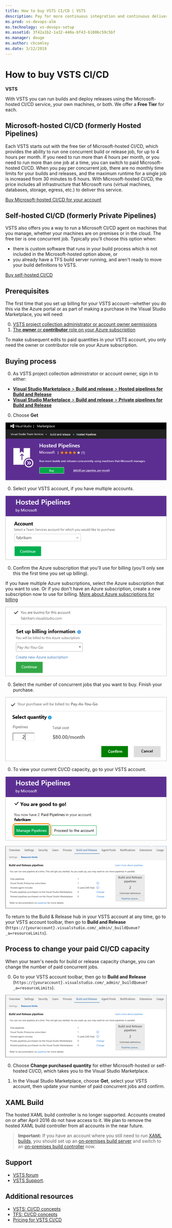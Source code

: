 ```yaml
---
title: How to buy VSTS CI/CD | VSTS
description: Pay for more continuous integration and continuous delivery (CI/CD) concurrency using VSTS (Visual Studio Online, VSO, VSTS)
ms.prod: vs-devops-alm
ms.technology: vs-devops-setup
ms.assetid: 3f42a1b2-1a32-440a-bf43-61006c59c5bf
ms.manager: douge
ms.author: chcomley
ms.date: 3/12/2018
---
```

[//]: # (monikerRange: 'vsts')

#  How to buy VSTS CI/CD

**VSTS**

With VSTS you can run builds and deploy releases using the Microsoft-hosted CI/CD service, your own machines, or both. 
We offer a **Free Tier** for each.

## Microsoft-hosted CI/CD (formerly Hosted Pipelines)
Each VSTS starts out with the free tier of Microsoft-hosted CI/CD, which provides the ability to run one concurrent build or release job, for 
up to 4 hours per month. If you need to run more than 4 hours per month, or you need to run more than one job at a time, you can switch to 
paid Microsoft-hosted CI/CD. When you pay per concurrent job, there are no monthly time limits for your builds and releases, and the maximum 
runtime for a single job is increased from 30 minutes to 6 hours. With Microsoft-hosted CI/CD, the price includes 
all infrastructure that Microsoft runs (virtual machines, databases, storage, egress, etc.) to deliver this service.

[Buy Microsoft-hosted CI/CD for your account](https://marketplace.visualstudio.com/items?itemName=ms.build-release-hosted-pipelines)

## Self-hosted CI/CD (formerly Private Pipelines)
VSTS also offers you a way to run a Microsoft CI/CD agent on machines that you manage, whether your machines are on premises or in the cloud. 
The free tier is one concurrent job.
Typically you'll choose this option when:
* there is custom software that runs in your build process which is not included in the Microsoft-hosted option above, or
* you already have a TFS build server running, and aren't ready to move your build definitions to VSTS.

[Buy self-hosted CI/CD](https://marketplace.visualstudio.com/items?itemName=ms.build-release-private-pipelines)

<a name="buy-build-release"></a>
## Prerequisites

The first time that you set up billing for your VSTS account--whether you do this via the Azure portal or as part of making a purchase in the Visual Studio Marketplace, you will need:

0. [VSTS project collection administrator or account owner permissions](../accounts/faq-add-delete-users.md#find-owner)
0. [The **owner** or **contributor** role on your Azure subscription](add-backup-billing-managers.md)

To make subsequent edits to paid quantities in your VSTS account, you only need the owner or contributor role on your Azure subscription.

## Buying process

0.  As VSTS project collection administrator or account owner,
sign in to either:

  *  [**Visual Studio Marketplace** > **Build and release** > **Hosted pipelines for Build and Release**](https://marketplace.visualstudio.com/items?itemName=ms.build-release-hosted-pipelines)
  *  [**Visual Studio Marketplace** > **Build and release** > **Private pipelines for Build and Release**](https://marketplace.visualstudio.com/items?itemName=ms.build-release-private-pipelines)<p/>

0.  Choose **Get**

  ![Select your VSTS account](_img/get-more-build-load-testing/buy-hosted-build-release-pipelines.png)

0.  Select your VSTS account, if you have multiple accounts.

  ![Select your VSTS account](_img/get-more-build-load-testing/select-team-services-account.png)

0.  Confirm the Azure subscription that you'll use for billing (you'll only see this the first time you set up billing).

  If you have multiple Azure subscriptions,
  select the Azure subscription that you want to use.
  Or if you don't have an Azure subscription,
  create a new subscription now to use for billing.
  [More about Azure subscriptions for billing](faq-pay-for-basic-users.md#billing)

  ![Confirm or select your Azure subscription](_img/get-more-build-load-testing/select-azure-subscription.png)

0.  Select the number of concurrent jobs that you want to buy. Finish your purchase.

  ![Select number of concurrent jobs to buy](_img/get-more-build-load-testing/select-number-hosted-pipelines.png)

0.  To view your current CI/CD capacity, go to your VSTS account.

  ![View CI/CD capacity in your VSTS account](_img/get-more-build-load-testing/confirm-hosted-pipeline-purchase.png)

  ![Go to VSTS account toolbar > Build and Release](_img/get-more-build-load-testing/manage-pipelines-team-services.png)

  To return to the Build & Release hub in
  your VSTS account at any time,
  go to your VSTS account toolbar,
  then go to **Build and Release**
  (```https://{youraccount}.visualstudio.com/_admin/_buildQueue?_a=resourceLimits```).

<a name="change-paid-pipelines"></a>
## Process to change your paid CI/CD capacity

When your team's needs for build or release capacity change, you can change the number of paid concurrent jobs.

0.  Go to your VSTS account toolbar, then go to **Build and Release**
(```https://{youraccount}.visualstudio.com/_admin/_buildQueue?_a=resourceLimits```).

  ![Go to VSTS account toolbar > Build and Release](_img/get-more-build-load-testing/manage-pipelines-team-services.png)

0.  Choose **Change purchased quantity** for either Microsoft-hosted or self-hosted CI/CD, which takes you to the Visual Studio Marketplace.

0.  In the Visual Studio Marketplace, choose **Get**, select your VSTS account, then update your number of paid concurrent jobs and confirm.

## XAML Build
The hosted XAML build controller is no longer supported.
  Accounts created on or after April 2016 do not have access to it.
  We plan to remove the hosted XAML build controller from all accounts in the near future.

  > **Important:** If you have an account where you still need to run [XAML builds](https://msdn.microsoft.com/en-us/library/ms181709%28v=vs.120%29.aspx),
  > you should set up an [on-premises build server](https://msdn.microsoft.com/en-us/library/ms252495%28v=vs.120%29.aspx)
  > and switch to an [on-premises build controller](https://msdn.microsoft.com/en-us/library/ee330987%28v=vs.120%29.aspx) now.

## Support

* [VSTS forum](https://social.msdn.microsoft.com/Forums/en-us/home?forum=TFService)
* [VSTS Support](https://www.visualstudio.com/team-services/support).

## Additional resources
* [VSTS: CI/CD concepts](../build-release/concepts/licensing/concurrent-pipelines-ts.md)
* [TFS: CI/CD concepts](../build-release/concepts/licensing/concurrent-pipelines-tfs.md)
* [Pricing for VSTS CI/CD](https://www.visualstudio.com/team-services/pricing)